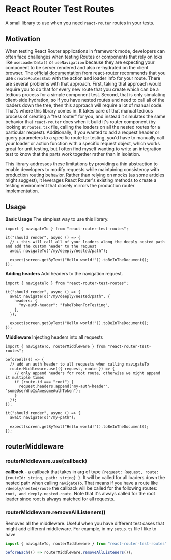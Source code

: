 # React Router Test Routes

A small library to use when you need `react-router` routes in your tests.

## Motivation

When testing React Router applications in framework mode, developers can often face challenges when testing Routes or components that rely on loks like `useLoaderData()` or `useNavigation` because they are expecting your component to be server rendered and also re-hydrated on the client browser. The [official documentation](https://reactrouter.com/start/framework/testing) from react-router recommends that you use `createRoutesStub` with the action and loader info for your route. There are several problems with that approach. First, taking that approach would require you to do that for every new route that you create which can be a tedious process for a simple component test. Second, that is only simulating client-side hydration, so if you have nested routes and need to call all of the loaders down the tree, then this approach will require a lot of manual code. That's where this library comes in. It takes care of that manual tedious process of creating a "test router" for you, and instead it simulates the same behavior that `react-router` does when it build it's router component (by looking at `routes.tsx` file, calling the loaders on all the nested routes for a particular request). Additionally, if you wanted to add a request header or query parameters to a specific route for testing, you'd have to manually call your loader or action function with a specific request object, which works great for unit testing, but I often find myself wanting to write an integration test to know that the parts work together rather than in isolation.

This library addresses these limitations by providing a thin abstraction to enable developers to modify requests while maintaining consistency with production routing behavior. Rather than relying on mocks (as some articles might suggest), it leverages React Router's existing methods to create a testing environment that closely mirrors the production router implementation.

## Usage

**Basic Usage**
The simplest way to use this library.

```tsx
import { navigateTo } from "react-router-test-routes";

it("should render", async () => {
  // ⬇️ this will call all of your loaders along the deeply nested path and add the custom header to the request
  await navigateTo("/my/deeply/nested/path");

  expect(screen.getByText("Hello world!")).toBeInTheDocument();
});
```

**Adding headers**
Add headers to the navigation request.

```tsx
import { navigateTo } from "react-router-test-routes";

it("should render", async () => {
  await navigateTo("/my/deeply/nested/path", {
    headers: {
      "my-auth-header": "fakeTokenForTesting",
    },
  });

  expect(screen.getByText("Hello world!")).toBeInTheDocument();
});
```

**Middleware**
Injecting headers into all requests

```tsx
import { navigateTo, routerMiddleware } from "react-router-test-routes";

beforeAll(() => {
  // add an auth header to all requests when calling navigateTo
  routerMiddleware.use(({ request, route }) => {
    // only append headers for root route, otherwise we might append it multiple times
    if (route.id === "root") {
      request.headers.append("my-auth-header", "someUserWhoIsAwesomeAuthToken");
    }
  });
});

it("should render", async () => {
  await navigateTo("/my-path");

  expect(screen.getByText("Hello world!")).toBeInTheDocument();
});
```

## routerMiddleware

### routerMiddleware.use(callback)

**callback** - a callback that takes in arg of type `{request: Request, route: {routeId: string, path: string} }`. It will be called for all loaders down the nested path when calling `navigateTo`. That means if you have a route like `/deeply/nested/route` the callback will be called for the following routes: `root, and deeply.nested.route`. Note that it's always called for the root loader since root is always matched for all requests.

### routerMiddleware.removeAllListeners()

Removes all the middleware. Useful when you have different test cases that might add different middleware. For example, in my `setup.ts` file I like to have

```ts
import { navigateTo, routerMiddleware } from "react-router-test-routes";

beforeEach(() => routerMiddleware.removeAllListeners());
```
